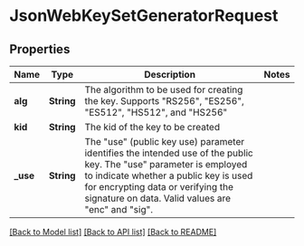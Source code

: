# JsonWebKeySetGeneratorRequest

## Properties

Name | Type | Description | Notes
------------ | ------------- | ------------- | -------------
**alg** | **String** | The algorithm to be used for creating the key. Supports \"RS256\", \"ES256\", \"ES512\", \"HS512\", and \"HS256\" | 
**kid** | **String** | The kid of the key to be created | 
**_use** | **String** | The \"use\" (public key use) parameter identifies the intended use of the public key. The \"use\" parameter is employed to indicate whether a public key is used for encrypting data or verifying the signature on data. Valid values are \"enc\" and \"sig\". | 

[[Back to Model list]](../README.md#documentation-for-models) [[Back to API list]](../README.md#documentation-for-api-endpoints) [[Back to README]](../README.md)


